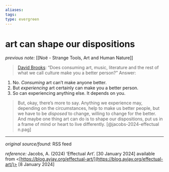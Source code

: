 ```yaml
---
aliases: 
tags: 
type: evergreen
---
```


# art can shape our dispositions

_previous note:_ [[Noë - Strange Tools, Art and Human Nature]]

> [David Brooks](https://www.nytimes.com/2024/01/25/opinion/art-culture-politics.html): “Does consuming art, music, literature and the rest of what we call culture make you a better person?” Answer:

1.  No. *Consuming* art can’t make anyone better.
2.  But *experiencing* art certainly can make you a better person.
3.  So can experiencing anything else. It depends on you. 

> But, okay, there’s more to say. Anything we experience may, depending on the circumstances, help to make us better people, but we have to be *disposed* to change, willing to change for the better. And maybe one thing art can do is to shape our dispositions, put us in a frame of mind or heart to live differently. [@jacobs-2024-effectual n.pag]

---

_original source/found:_ RSS feed

_reference:_ Jacobs, A. (2024) ‘Effectual Art’. [30 January 2024] available from <[https://blog.ayjay.org/effectual-art/](https://blog.ayjay.org/effectual-art/)> [8 January 2024]



